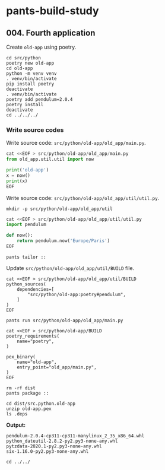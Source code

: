 # pants-build-study

## 004. Fourth application

Create `old-app` using poetry.

```shell
cd src/python
poetry new old-app
cd old-app
python -m venv venv
. venv/bin/activate
pip install poetry
deactivate
. venv/bin/activate
poetry add pendulum=2.0.4
poetry install
deactivate
cd ../../../
```

### Write source codes

Write source code: `src/python/old-app/old_app/main.py`.

```python
cat <<EOF > src/python/old-app/old_app/main.py
from old_app.util.util import now

print('old-app')
x = now()
print(x)
EOF
```

Write source code: `src/python/old-app/old_app/util/util.py`.

```shell
mkdir -p src/python/old-app/old_app/util
```

```python
cat <<EOF > src/python/old-app/old_app/util/util.py
import pendulum

def now():
    return pendulum.now('Europe/Paris')
EOF
```


```shell
pants tailor ::
```

Update `src/python/old-app/old_app/util/BUILD` file.

```shell
cat <<EOF > src/python/old-app/old_app/util/BUILD
python_sources(
    dependencies=[
        "src/python/old-app:poetry#pendulum",
    ]
)
EOF
```

```shell
pants run src/python/old-app/old_app/main.py
```



```shell
cat <<EOF > src/python/old-app/BUILD
poetry_requirements(
    name="poetry",
)

pex_binary(
    name="old-app",
    entry_point="old_app/main.py",
)
EOF
```


```shell
rm -rf dist
pants package ::
```

```shell
cd dist/src.python.old-app
unzip old-app.pex
ls .deps
```

**Output:**
```
pendulum-2.0.4-cp311-cp311-manylinux_2_35_x86_64.whl
python_dateutil-2.8.2-py2.py3-none-any.whl
pytzdata-2020.1-py2.py3-none-any.whl
six-1.16.0-py2.py3-none-any.whl
```

```shell
cd ../../
```
